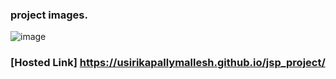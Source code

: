 ### project images.
![image](https://i.imgur.com/FL6LK2Z.png)
### [Hosted Link] https://usirikapallymallesh.github.io/jsp_project/
